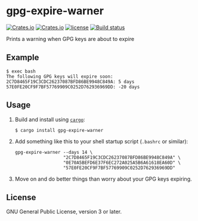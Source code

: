 # gpg-expire-warner

[![Crates.io](https://img.shields.io/crates/v/gpg-expire-warner.svg)](https://crates.io/crates/gpg-expire-warner)
[![Crates.io](https://img.shields.io/crates/d/gpg-expire-warner.svg)](https://crates.io/crates/gpg-expire-warner)
[![license](https://img.shields.io/crates/l/gpg-expire-warner.svg)](https://github.com/emlun/gpg-expire-warner/blob/master/LICENSE)
[![Build status](https://github.com/emlun/gpg-expire-warner/actions/workflows/build.yml/badge.svg?branch=main)](https://github.com/emlun/gpg-expire-warner/actions/workflows/build.yml?query=branch%3Amain)

Prints a warning when GPG keys are about to expire


## Example

```
$ exec bash
The following GPG keys will expire soon:
2C7D8465F19C3CDC26237087BFD86BE9948C849A: 5 days
57E0FE20CF9F7BF57769909C0252D762936969DD: -20 days
```


## Usage

 1. Build and install using [`cargo`][cargo]:

    ```
    $ cargo install gpg-expire-warner
    ```

 2. Add something like this to your shell startup script (`.bashrc` or similar):

    ```
    gpg-expire-warner --days 14 \
                      "2C7D8465F19C3CDC26237087BFD86BE9948C849A" \
                      "0E70A5BEFD6E37F6EC272A025A5B6A61618EA60D" \
                      "57E0FE20CF9F7BF57769909C0252D762936969DD"
    ```

 3. Move on and do better things than worry about your GPG keys expiring.


## License

GNU General Public License, version 3 or later.


[cargo]: https://crates.io/crates/gpg-expire-warner

